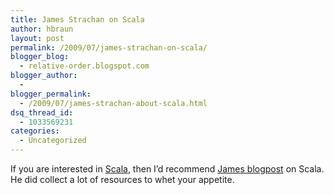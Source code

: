 ```yaml
---
title: James Strachan on Scala
author: hbraun
layout: post
permalink: /2009/07/james-strachan-on-scala/
blogger_blog:
  - relative-order.blogspot.com
blogger_author:
  - 
blogger_permalink:
  - /2009/07/james-strachan-about-scala.html
dsq_thread_id:
  - 1033569231
categories:
  - Uncategorized
---
```

If you are interested in [Scala][1], then I&#8217;d recommend [James blogpost][2] on Scala. He did collect a lot of resources to whet your appetite.

 [1]: http://www.scala-lang.org/
 [2]: http://macstrac.blogspot.com/2009/04/scala-as-long-term-replacement-for.html